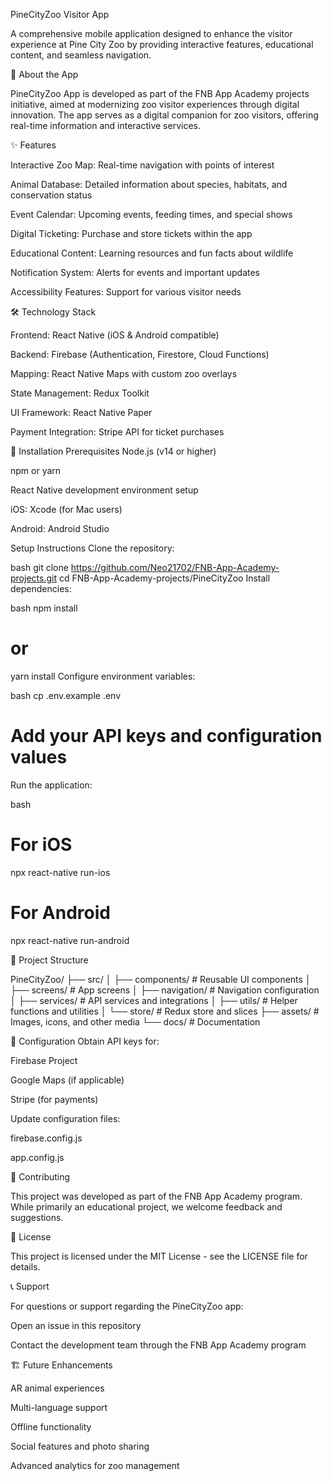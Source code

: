 PineCityZoo Visitor App

A comprehensive mobile application designed to enhance the visitor experience at Pine City Zoo by providing interactive features, educational content, and seamless navigation.

📱 About the App

PineCityZoo App is developed as part of the FNB App Academy projects initiative, aimed at modernizing zoo visitor experiences through digital innovation. The app serves as a digital companion for zoo visitors, offering real-time information and interactive services.

✨ Features

Interactive Zoo Map: Real-time navigation with points of interest

Animal Database: Detailed information about species, habitats, and conservation status

Event Calendar: Upcoming events, feeding times, and special shows

Digital Ticketing: Purchase and store tickets within the app

Educational Content: Learning resources and fun facts about wildlife

Notification System: Alerts for events and important updates

Accessibility Features: Support for various visitor needs

🛠️ Technology Stack

Frontend: React Native (iOS & Android compatible)

Backend: Firebase (Authentication, Firestore, Cloud Functions)

Mapping: React Native Maps with custom zoo overlays

State Management: Redux Toolkit

UI Framework: React Native Paper

Payment Integration: Stripe API for ticket purchases

🚀 Installation
Prerequisites
Node.js (v14 or higher)

npm or yarn

React Native development environment setup

iOS: Xcode (for Mac users)

Android: Android Studio

Setup Instructions
Clone the repository:

bash
git clone https://github.com/Neo21702/FNB-App-Academy-projects.git
cd FNB-App-Academy-projects/PineCityZoo
Install dependencies:

bash
npm install
# or
yarn install
Configure environment variables:

bash
cp .env.example .env
# Add your API keys and configuration values
Run the application:

bash
# For iOS
npx react-native run-ios

# For Android
npx react-native run-android

📁 Project Structure

PineCityZoo/
├── src/
│   ├── components/     # Reusable UI components
│   ├── screens/        # App screens
│   ├── navigation/     # Navigation configuration
│   ├── services/       # API services and integrations
│   ├── utils/          # Helper functions and utilities
│   └── store/          # Redux store and slices
├── assets/             # Images, icons, and other media
└── docs/               # Documentation

🔧 Configuration
Obtain API keys for:

Firebase Project

Google Maps (if applicable)

Stripe (for payments)

Update configuration files:

firebase.config.js

app.config.js

🤝 Contributing

This project was developed as part of the FNB App Academy program. While primarily an educational project, we welcome feedback and suggestions.

📄 License

This project is licensed under the MIT License - see the LICENSE file for details.

📞 Support

For questions or support regarding the PineCityZoo app:

Open an issue in this repository

Contact the development team through the FNB App Academy program

🏗️ Future Enhancements

AR animal experiences

Multi-language support

Offline functionality

Social features and photo sharing

Advanced analytics for zoo management
